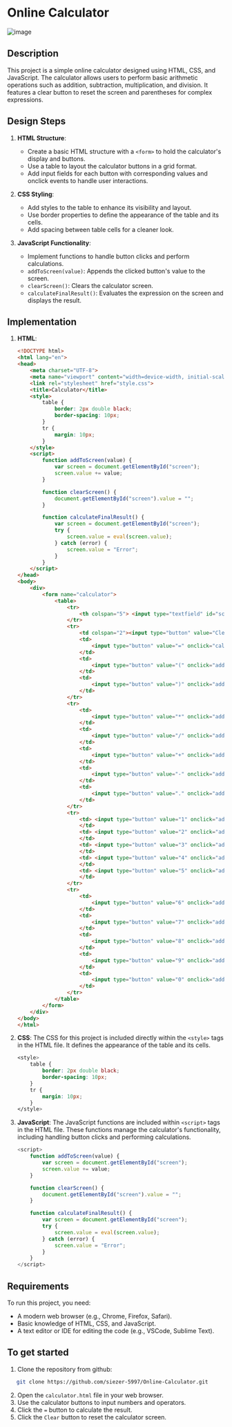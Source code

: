 # Online Calculator
![image](https://github.com/siezer-5997/Online-Calculator/blob/main/calculator.png?raw=true)
## Description
This project is a simple online calculator designed using HTML, CSS, and JavaScript. The calculator allows users to perform basic arithmetic operations such as addition, subtraction, multiplication, and division. It features a clear button to reset the screen and parentheses for complex expressions.

## Design Steps
1. **HTML Structure**:
   - Create a basic HTML structure with a `<form>` to hold the calculator's display and buttons.
   - Use a table to layout the calculator buttons in a grid format.
   - Add input fields for each button with corresponding values and onclick events to handle user interactions.

2. **CSS Styling**:
   - Add styles to the table to enhance its visibility and layout.
   - Use border properties to define the appearance of the table and its cells.
   - Add spacing between table cells for a cleaner look.

3. **JavaScript Functionality**:
   - Implement functions to handle button clicks and perform calculations.
   - `addToScreen(value)`: Appends the clicked button's value to the screen.
   - `clearScreen()`: Clears the calculator screen.
   - `calculateFinalResult()`: Evaluates the expression on the screen and displays the result.

## Implementation
1. **HTML**:
    ```html
    <!DOCTYPE html>
    <html lang="en">
    <head>
        <meta charset="UTF-8">
        <meta name="viewport" content="width=device-width, initial-scale=1.0">
        <link rel="stylesheet" href="style.css">
        <title>Calculator</title>
        <style>
            table {
                border: 2px double black;
                border-spacing: 10px;
            }
            tr {
                margin: 10px;
            }
        </style>
        <script>
            function addToScreen(value) {
                var screen = document.getElementById("screen");
                screen.value += value;
            }

            function clearScreen() {
                document.getElementById("screen").value = "";
            }

            function calculateFinalResult() {
                var screen = document.getElementById("screen");
                try {
                    screen.value = eval(screen.value);
                } catch (error) {
                    screen.value = "Error";
                }
            }
        </script>
    </head>
    <body>
        <div>
            <form name="calculator">
                <table>
                    <tr>
                        <th colspan="5"> <input type="textfield" id="screen" name="screen" value=""></th>
                    </tr>
                    <tr>
                        <td colspan="2"><input type="button" value="Clear" onclick="clearScreen()"></td>
                        <td> 
                            <input type="button" value="=" onclick="calculateFinalResult()">
                        </td>
                        <td> 
                            <input type="button" value="(" onclick="addToScreen('(')">
                        </td>
                        <td> 
                            <input type="button" value=")" onclick="addToScreen(')')">
                        </td>
                    </tr>
                    <tr>
                        <td> 
                            <input type="button" value="*" onclick="addToScreen('*')">
                        </td>
                        <td>
                            <input type="button" value="/" onclick="addToScreen('/')">
                        </td>
                        <td>
                            <input type="button" value="+" onclick="addToScreen('+')">
                        </td>
                        <td>
                            <input type="button" value="-" onclick="addToScreen('-')">
                        </td>
                        <td>
                            <input type="button" value="." onclick="addToScreen('.')">
                        </td>
                    </tr>
                    <tr>
                        <td> <input type="button" value="1" onclick="addToScreen('1')">
                        </td>
                        <td> <input type="button" value="2" onclick="addToScreen('2')">
                        </td>
                        <td> <input type="button" value="3" onclick="addToScreen('3')">
                        </td>
                        <td> <input type="button" value="4" onclick="addToScreen('4')">
                        </td>
                        <td> <input type="button" value="5" onclick="addToScreen('5')">
                        </td>
                    </tr>
                    <tr>
                        <td> 
                            <input type="button" value="6" onclick="addToScreen('6')">
                        </td>
                        <td>            
                            <input type="button" value="7" onclick="addToScreen('7')">
                        </td>
                        <td>            
                            <input type="button" value="8" onclick="addToScreen('8')">
                        </td>
                        <td>            
                            <input type="button" value="9" onclick="addToScreen('9')">
                        </td>
                        <td>
                            <input type="button" value="0" onclick="addToScreen('0')">
                        </td>
                    </tr>
                </table>
            </form>
        </div>
    </body>
    </html>
    ```

2. **CSS**:
    The CSS for this project is included directly within the `<style>` tags in the HTML file. It defines the appearance of the table and its cells.
    ```css
    <style>
        table {
            border: 2px double black;
            border-spacing: 10px;
        }
        tr {
            margin: 10px;
        }
    </style>
    ```

3. **JavaScript**:
    The JavaScript functions are included within `<script>` tags in the HTML file. These functions manage the calculator's functionality, including handling button clicks and performing calculations.
    ```Javascript
    <script>
        function addToScreen(value) {
            var screen = document.getElementById("screen");
            screen.value += value;
        }

        function clearScreen() {
            document.getElementById("screen").value = "";
        }

        function calculateFinalResult() {
            var screen = document.getElementById("screen");
            try {
                screen.value = eval(screen.value);
            } catch (error) {
                screen.value = "Error";
            }
        }
    </script>
    ```

## Requirements
To run this project, you need:
- A modern web browser (e.g., Chrome, Firefox, Safari).
- Basic knowledge of HTML, CSS, and JavaScript.
- A text editor or IDE for editing the code (e.g., VSCode, Sublime Text).

## To get started
1. Clone the repository from github:
```sh
   git clone https://github.com/siezer-5997/Online-Calculator.git
   ```
2. Open the `calculator.html` file in your web browser.
2. Use the calculator buttons to input numbers and operators.
3. Click the `=` button to calculate the result.
4. Click the `Clear` button to reset the calculator screen.

